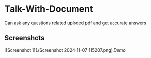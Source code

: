 # Talk-With-Document
Can ask any questions related uploded pdf and get accurate answers

## Screenshots
![Screenshot 1](./Screenshot 2024-11-07 115207.png)
*Demo*
